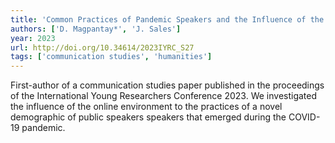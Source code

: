 ```yaml
---
title: 'Common Practices of Pandemic Speakers and the Influence of the Virtual Modality'
authors: ['D. Magpantay*', 'J. Sales']
year: 2023
url: http://doi.org/10.34614/2023IYRC_S27
tags: ['communication studies', 'humanities']
---
```


First-author of a communication studies paper published in the proceedings of the International Young Researchers Conference 2023. We investigated the influence of the online environment to the practices of a novel demographic of public speakers speakers that emerged during the COVID-19 pandemic.
